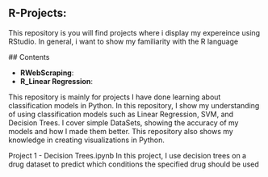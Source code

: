 

## R-Projects:

This repository is you will find projects where i display my expereince using RStudio. In general, i want to show my familiarity with the R language

\## Contents

<ul>
  <li><b>RWebScraping</b>:</li>
  <li><b>R_Linear Regression</b>:</li>
</ul>

This repository is mainly for projects I have done learning about classification models in Python.
In this repository, I show my understanding of using classification models such as Linear Regression, SVM, and Decision Trees.
I cover simple DataSets, showing the accuracy of my models and how I made them better.
This repository also shows my knowledge in creating visualizations in Python.


Project 1 - Decision Trees.ipynb
In this project, I use decision trees on a drug dataset to predict which conditions the specified drug should be used


